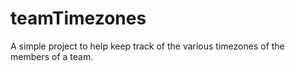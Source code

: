 # teamTimezones
A simple project to help keep track of the various timezones of the members of a team.
